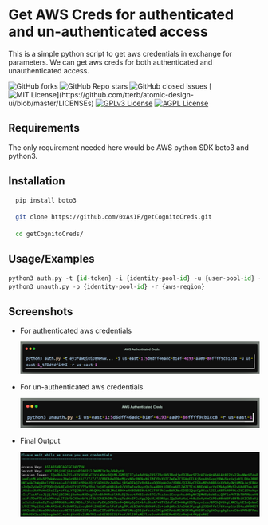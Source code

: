 # Get AWS Creds for authenticated and un-authenticated access

This is a simple python script to get aws credentials in exchange for parameters. We can get aws creds for both authenticated and unauthenticated access.

![GitHub forks](https://img.shields.io/github/forks/0xAs1F/getCognitoCreds)  ![GitHub Repo stars](https://img.shields.io/github/stars/0xAs1F/getCognitoCreds)  ![GitHub closed issues](https://img.shields.io/github/issues-closed-raw/0xAs1F/getCognitoCreds) [![MIT License](https://img.shields.io/apm/l/atomic-design-ui.svg?)](https://github.com/tterb/atomic-design-ui/blob/master/LICENSEs)  [![GPLv3 License](https://img.shields.io/badge/License-GPL%20v3-yellow.svg)](https://opensource.org/licenses/) [![AGPL License](https://img.shields.io/badge/license-AGPL-blue.svg)](http://www.gnu.org/licenses/agpl-3.0)

## Requirements

The only requirement needed here would be AWS python SDK boto3 and python3.

## Installation



```bash
  pip install boto3

  git clone https://github.com/0xAs1F/getCognitoCreds.git

  cd getCognitoCreds/
```
    
## Usage/Examples

```python
python3 auth.py -t {id-token} -i {identity-pool-id} -u {user-pool-id} -r {aws-region} 
python3 unauth.py -p {identity-pool-id} -r {aws-region}
```


## Screenshots

- For authenticated aws credentials

    [![Auth](screenshots/auth.jpeg)](screenshots/auth.jpeg)
    
- For un-authenticated aws credentials

    [![UnAuth](screenshots/unauth.jpeg)](screenshots/unauth.jpeg)
    
- Final Output 
    
    [![Final](screenshots/output.jfif)](screenshots/output.jfif)
    
    


